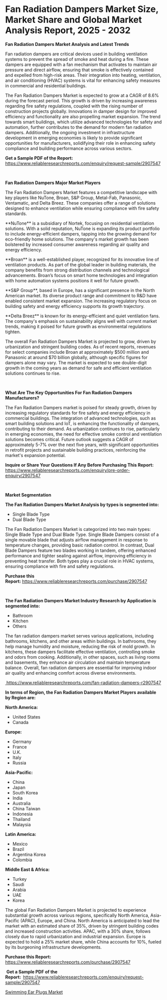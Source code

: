 <p><h1>Fan Radiation Dampers Market Size, Market Share and Global Market Analysis Report, 2025 - 2032</h1></p><p><strong>Fan Radiation Dampers Market Analysis and Latest Trends</strong></p>
<p><p>Fan radiation dampers are critical devices used in building ventilation systems to prevent the spread of smoke and heat during a fire. These dampers are equipped with a fan mechanism that activates to maintain air pressure and direct airflow, ensuring that smoke is effectively contained and expelled from high-risk areas. Their integration into heating, ventilation, and air conditioning (HVAC) systems is vital for enhancing safety measures in commercial and residential buildings.</p><p>The Fan Radiation Dampers Market is expected to grow at a CAGR of 8.6% during the forecast period. This growth is driven by increasing awareness regarding fire safety regulations, coupled with the rising number of construction projects globally. Innovations in damper design for improved efficiency and functionality are also propelling market expansion. The trend towards smart buildings, which utilize advanced technologies for safety and automation, further contributes to the demand for modern fan radiation dampers. Additionally, the ongoing investment in infrastructure development in emerging economies is likely to provide significant opportunities for manufacturers, solidifying their role in enhancing safety compliance and building performance across various sectors.</p></p>
<p><strong>Get a Sample PDF of the Report:&nbsp;</strong> <a href="https://www.reliableresearchreports.com/enquiry/request-sample/2907547?utm_campaign=3364&utm_medium=2&utm_source=Github&utm_content=ia&utm_term=12032025&utm_id=fan-radiation-dampers">https://www.reliableresearchreports.com/enquiry/request-sample/2907547</a></p>
<p>&nbsp;</p>
<p><strong>Fan Radiation Dampers Major Market Players</strong></p>
<p><p>The Fan Radiation Dampers Market features a competitive landscape with key players like NuTone, Broan, S&P Group, Metal-Fab, Panasonic, Ventamatic, and Delta Breez. These companies offer a range of solutions designed to enhance ventilation while ensuring compliance with fire safety standards.</p><p>**NuTone** is a subsidiary of Nortek, focusing on residential ventilation solutions. With a solid reputation, NuTone is expanding its product portfolio to include energy-efficient dampers, tapping into the growing demand for eco-friendly home solutions. The company's market growth has been bolstered by increased consumer awareness regarding air quality and energy efficiency.</p><p>**Broan** is a well-established player, recognized for its innovative line of ventilation products. As part of the global leader in building materials, the company benefits from strong distribution channels and technological advancements. Broan’s focus on smart home technologies and integration with home automation systems positions it well for future growth.</p><p>**S&P Group**, based in Europe, has a significant presence in the North American market. Its diverse product range and commitment to R&D have enabled consistent market expansion. The increasing regulatory focus on building safety and energy efficiency supports its growth trajectory.</p><p>**Delta Breez** is known for its energy-efficient and quiet ventilation fans. The company's emphasis on sustainability aligns well with current market trends, making it poised for future growth as environmental regulations tighten.</p><p>The overall Fan Radiation Dampers Market is projected to grow, driven by urbanization and stringent building codes. As of recent reports, revenues for select companies include Broan at approximately $500 million and Panasonic at around $70 billion globally, although specific figures for dampers alone may vary. The market is expected to see double-digit growth in the coming years as demand for safe and efficient ventilation solutions continues to rise.</p></p>
<p>&nbsp;</p>
<p><strong>What Are The Key Opportunities For Fan Radiation Dampers Manufacturers?</strong></p>
<p><p>The Fan Radiation Dampers market is poised for steady growth, driven by increasing regulatory standards for fire safety and energy efficiency in commercial buildings. The integration of advanced technologies, such as smart building solutions and IoT, is enhancing the functionality of dampers, contributing to their demand. As urbanization continues to rise, particularly in emerging economies, the need for effective smoke control and ventilation solutions becomes critical. Future outlook suggests a CAGR of approximately 5-7% over the next five years, with significant opportunities in retrofit projects and sustainable building practices, reinforcing the market's expansion potential.</p></p>
<p><strong>Inquire or Share Your Questions If Any Before Purchasing This Report:</strong> <a href="https://www.reliableresearchreports.com/enquiry/pre-order-enquiry/2907547?utm_campaign=3364&utm_medium=2&utm_source=Github&utm_content=ia&utm_term=12032025&utm_id=fan-radiation-dampers">https://www.reliableresearchreports.com/enquiry/pre-order-enquiry/2907547</a></p>
<p>&nbsp;</p>
<p><strong>Market Segmentation</strong></p>
<p><strong>The Fan Radiation Dampers Market Analysis by types is segmented into:</strong></p>
<p><ul><li>Single Blade Type</li><li>Dual Blade Type</li></ul></p>
<p><p>The Fan Radiation Dampers Market is categorized into two main types: Single Blade Type and Dual Blade Type. Single Blade Dampers consist of a single movable blade that adjusts airflow management in response to temperature changes, providing basic radiation control. In contrast, Dual Blade Dampers feature two blades working in tandem, offering enhanced performance and tighter sealing against airflow, improving efficiency in preventing heat transfer. Both types play a crucial role in HVAC systems, ensuring compliance with fire and safety regulations.</p></p>
<p><strong>Purchase this Report:&nbsp;</strong><a href="https://www.reliableresearchreports.com/purchase/2907547?utm_campaign=3364&utm_medium=2&utm_source=Github&utm_content=ia&utm_term=12032025&utm_id=fan-radiation-dampers">https://www.reliableresearchreports.com/purchase/2907547</a></p>
<p>&nbsp;</p>
<p><strong>The Fan Radiation Dampers Market Industry Research by Application is segmented into:</strong></p>
<p><ul><li>Bathroom</li><li>Kitchen</li><li>Others</li></ul></p>
<p><p>The fan radiation dampers market serves various applications, including bathrooms, kitchens, and other areas within buildings. In bathrooms, they help manage humidity and moisture, reducing the risk of mold growth. In kitchens, these dampers facilitate effective ventilation, controlling smoke and odors from cooking. Additionally, in other spaces, such as living rooms and basements, they enhance air circulation and maintain temperature balance. Overall, fan radiation dampers are essential for improving indoor air quality and enhancing comfort across diverse environments.</p></p>
<p><a href="https://www.reliableresearchreports.com/fan-radiation-dampers-r2907547?utm_campaign=3364&utm_medium=2&utm_source=Github&utm_content=ia&utm_term=12032025&utm_id=fan-radiation-dampers">&nbsp;https://www.reliableresearchreports.com/fan-radiation-dampers-r2907547</a></p>
<p><strong>In terms of Region, the Fan Radiation Dampers Market Players available by Region are:</strong></p>
<p>
    <p> <strong> North America: </strong>
        <ul>
            <li>United States</li>
            <li>Canada</li>
        </ul>
        </p> 
    <p> <strong> Europe: </strong>
        <ul>
            <li>Germany</li>
            <li>France</li>
            <li>U.K.</li>
            <li>Italy</li>
            <li>Russia</li>
        </ul>
        </p> 
    <p> <strong> Asia-Pacific: </strong>
        <ul>
            <li>China</li>
            <li>Japan</li>
            <li>South Korea</li>
            <li>India</li>
            <li>Australia</li>
            <li>China Taiwan</li>
            <li>Indonesia</li>
            <li>Thailand</li>
            <li>Malaysia</li>
        </ul>
        </p> 
    <p> <strong> Latin America: </strong>
        <ul>
            <li>Mexico</li>
            <li>Brazil</li>
            <li>Argentina Korea</li>
            <li>Colombia</li>
        </ul>
        </p> 
    <p> <strong> Middle East & Africa: </strong>
        <ul>
            <li>Turkey</li>
            <li>Saudi</li>
            <li>Arabia</li>
            <li>UAE</li>
            <li>Korea</li>
        </ul>
    </p>
    </p>
<p><p>The global Fan Radiation Dampers Market is projected to experience substantial growth across various regions, specifically North America, Asia-Pacific (APAC), Europe, and China. North America is anticipated to lead the market with an estimated share of 35%, driven by stringent building codes and increased construction activities. APAC, with a 30% share, follows closely due to rapid urbanization and industrial expansion. Europe is expected to hold a 25% market share, while China accounts for 10%, fueled by its burgeoning infrastructure developments.</p></p>
<p><strong>Purchase this Report: </strong><a href="https://www.reliableresearchreports.com/purchase/2907547?utm_campaign=3364&utm_medium=2&utm_source=Github&utm_content=ia&utm_term=12032025&utm_id=fan-radiation-dampers">https://www.reliableresearchreports.com/purchase/2907547</a></p>
<p>&nbsp;<strong>Get a Sample PDF of the Report:&nbsp;&nbsp;</strong><a href="https://www.reliableresearchreports.com/enquiry/request-sample/2907547?utm_campaign=3364&utm_medium=2&utm_source=Github&utm_content=ia&utm_term=12032025&utm_id=fan-radiation-dampers">https://www.reliableresearchreports.com/enquiry/request-sample/2907547</a></p>
<p><strong></strong></p>
<p><p><a href="https://github.com/ccreola81/Market-Research-Report-List-1/blob/main/swimming-ear-plugs-market.md?utm_campaign=3364&utm_medium=2&utm_source=Github&utm_content=ia&utm_term=12032025&utm_id=fan-radiation-dampers">Swimming Ear Plugs Market</a></p></p>